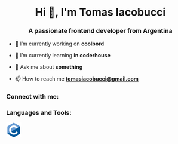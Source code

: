 <h1 align="center">Hi 👋, I'm Tomas Iacobucci</h1>
<h3 align="center">A passionate frontend developer from Argentina</h3>

- 🔭 I’m currently working on **coolbord**

- 🌱 I’m currently learning **in coderhouse**

- 💬 Ask me about **something**

- 📫 How to reach me **tomasiacobucci@gmail.com**

<h3 align="left">Connect with me:</h3>
<p align="left">
</p>

<h3 align="left">Languages and Tools:</h3>
<p align="left"> <a href="https://www.cprogramming.com/" target="_blank" rel="noreferrer"> <img src="https://raw.githubusercontent.com/devicons/devicon/master/icons/c/c-original.svg" alt="c" width="40" height="40"/> </a> </p>
